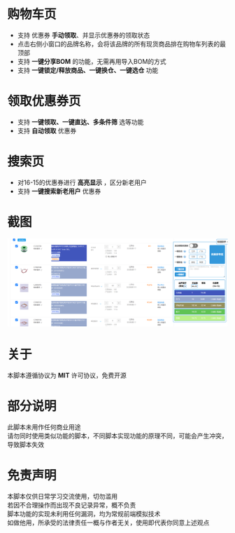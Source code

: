 
# 购物车页

- 支持 优惠券 __手动领取__、并显示优惠券的领取状态
- 点击右侧小窗口的品牌名称，会将该品牌的所有现货商品排在购物车列表的最顶部
- 支持 __一键分享BOM__ 的功能，无需再用导入BOM的方式
- 支持 __一键锁定/释放商品、一键换仓、一键选仓__ 功能

# 领取优惠券页

- 支持 __一键领取、一键直达、多条件筛__ 选等功能
- 支持 __自动领取__ 优惠券

# 搜索页

- 对16-15的优惠券进行 __高亮显示__ ，区分新老用户
- 支持 __一键搜索新老用户__ 优惠券

# 截图

![1713492870258](/assets/1713492870258.jpg)

# 关于

本脚本遵循协议为 __MIT__ 许可协议，免费开源

# 部分说明

此脚本未用作任何商业用途  
请勿同时使用类似功能的脚本，不同脚本实现功能的原理不同，可能会产生冲突，导致脚本失效  

# 免责声明

本脚本仅供日常学习交流使用，切勿滥用  
若因不合理操作而出现不良记录异常，概不负责  
脚本功能的实现未利用任何漏洞，均为常规前端模拟技术  
如做他用，所承受的法律责任一概与作者无关，使用即代表你同意上述观点
